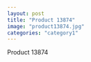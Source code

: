 ```yaml
---
layout: post
title: "Product 13874"
image: "product13874.jpg"
categories: "category1"
---
```

Product 13874
